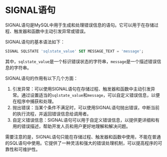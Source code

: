# SIGNAL语句

SIGNAL语句是MySQL中用于生成和处理错误信息的语句。它可以用于在存储过程、触发器和函数中主动引发异常或错误。

SIGNAL语句的基本语法如下：

```sql
SIGNAL SQLSTATE 'sqlstate_value' SET MESSAGE_TEXT = 'message';
```

其中，`sqlstate_value`是一个标识错误状态的字符串，`message`是一个描述错误信息的字符串。

SIGNAL语句的作用有以下几个方面：

1. 引发异常：可以使用SIGNAL语句在存储过程、触发器和函数中主动引发异常。通过设置适当的`sqlstate_value`和`message`，可以自定义错误信息，以便在程序中捕获和处理。
2. 抛出错误：当某个条件不满足时，可以使用SIGNAL语句抛出错误，中断当前的执行流程，并返回错误信息给调用者。
3. 自定义错误信息：SIGNAL语句可以用于自定义错误信息，以提供更详细和有用的错误描述，帮助开发人员和用户更好地理解和解决问题。

需要注意的是，SIGNAL语句只能在存储过程、触发器和函数中使用，不能在普通的SQL语句中使用。它提供了一种灵活和强大的错误处理机制，可以提高程序的可靠性和可维护性。
